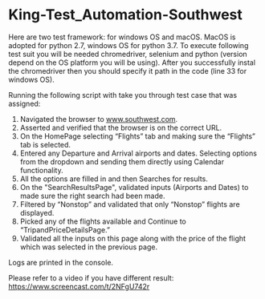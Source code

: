 # King-Test_Automation-Southwest
Here are two test framework: for windows OS and macOS. MacOS is adopted for python 2.7, windows OS for python 3.7.
To execute following test suit you will be needed chromedriver, selenium and python (version depend on the OS platform you will be using). 
After you successfully instal the chromedriver then you should specify it path in the code (line 33 for windows OS). 

Running the following script with take you through test case that was assigned:
1. Navigated the browser to www.southwest.com.
2. Asserted and verified that the browser is on the correct URL.
3. On the HomePage selecting “Flights” tab and making sure the “Flights” tab is selected.
4. Entered any Departure and Arrival airports and dates. Selecting options from the dropdown and sending them directly using Calendar functionality. 
5. All the options are filled in and then Searches for results.
6. On the "SearchResultsPage", validated inputs (Airports and Dates) to made sure the right search
had been made.
7. Filtered by “Nonstop” and validated that only “Nonstop” flights are displayed.
8. Picked any of the flights available and Continue to “TripandPriceDetailsPage.”
9. Validated all the inputs on this page along with the price of the flight which was selected in the
previous page.

Logs are printed in the console. 

Please refer to a video if you have different result: 
https://www.screencast.com/t/2NFgU742r
